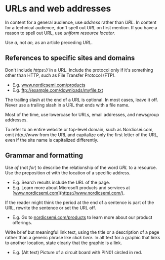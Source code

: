 # URLs and web addresses

In content for a general audience, use *address* rather than *URL*. In content for a technical audience, don't spell out *URL* on first mention. If you have a reason to spell out URL, use *uniform* *resource locator*.

Use *a,* not *an,* as an article preceding *URL*.

## References to specific sites and domains

Don't include *https://* in a URL. Include the protocol only if it's something other than HTTP, such as File Transfer Protocol (FTP).

* E.g. www.nordicsemi.com/products
* E.g. ftp://example.com/downloads/myfile.txt

The trailing slash at the end of a URL is optional. In most cases, leave it off. Never use a trailing slash in a URL that ends with a file name.

Most of the time, use lowercase for URLs, email addresses, and newsgroup addresses. 

To refer to an entire website or top-level domain, such as Nordicsei.com, omit *http://www* from the URL and capitalize only the first letter of the URL, even if the site name is capitalized differently.

## Grammar and formatting

Use *of* (not *for*) to describe the relationship of the word *URL* to a resource. Use the preposition *at* with the location of a specific address.

* E.g. Search results include the URL of the page.
* E.g. Learn more about Microsoft products and services at [www.nordicsemi.com](https://www.nordicsemi.com/).

If the reader might think the period at the end of a sentence is part of the URL, rewrite the sentence or set the URL off.

* E.g. Go to [nordicsemi.com/products](https://nordicsemi.com/products) to learn more about our product offerings.

Write brief but meaningful link text, using the title or a description of a page rather than a generic phrase like *click here*. In alt text for a graphic that links to another location, state clearly that the graphic is a link.

* E.g. (Alt text) Picture of a circuit board with PIN01 circled in red.
